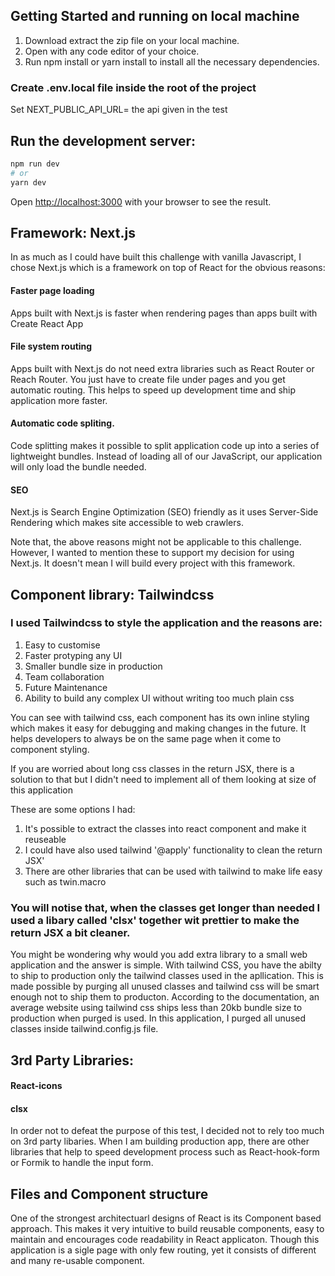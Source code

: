 ## Getting Started and running on local machine

1. Download extract the zip file on your local machine.
2. Open with any code editor of your choice.
3. Run npm install or yarn install to install all the necessary dependencies.

### Create .env.local file inside the root of the project

Set NEXT_PUBLIC_API_URL= the api given in the test

## Run the development server:

```bash
npm run dev
# or
yarn dev
```

Open [http://localhost:3000](http://localhost:3000) with your browser to see the result.

## Framework: Next.js

In as much as I could have built this challenge with vanilla Javascript, I chose Next.js which is a framework on top of React for the obvious reasons:

#### Faster page loading

Apps built with Next.js is faster when rendering pages than apps built with Create React App

#### File system routing

Apps built with Next.js do not need extra libraries such as React Router or Reach Router. You just have to create file under pages and you get automatic routing. This helps to speed up development time and ship application more faster.

#### Automatic code spliting.

Code splitting makes it possible to split application code up into a series of lightweight bundles. Instead of loading all of our JavaScript, our application will only load the bundle needed.

#### SEO

Next.js is Search Engine Optimization (SEO) friendly as it uses Server-Side Rendering which makes site accessible to web crawlers.

Note that, the above reasons might not be applicable to this challenge. However, I wanted to mention these to support my decision for using Next.js. It doesn't mean I will build every project with this framework.

## Component library: Tailwindcss

### I used Tailwindcss to style the application and the reasons are:

1. Easy to customise
2. Faster protyping any UI
3. Smaller bundle size in production
4. Team collaboration
5. Future Maintenance
6. Ability to build any complex UI without writing too much plain css

You can see with tailwind css, each component has its own inline styling which makes it easy for debugging and making changes in the future. It helps developers to always be on the same page when it come to component styling.

If you are worried about long css classes in the return JSX, there is a solution to that but I didn't need to implement all of them looking at size of this application

These are some options I had:

1. It's possible to extract the classes into react component and make it reuseable
2. I could have also used tailwind '@apply' functionality to clean the return JSX'
3. There are other libraries that can be used with tailwind to make life easy such as twin.macro

### You will notise that, when the classes get longer than needed I used a libary called 'clsx' together wit prettier to make the return JSX a bit cleaner.

You might be wondering why would you add extra library to a small web application and the answer is simple. With tailwind CSS, you have the abilty to ship to production only the tailwind classes used in the apllication. This is made possible by purging all unused classes and tailwind css will be smart enough not to ship them to producton. According to the documentation, an average website using tailwind css ships less than 20kb bundle size to production when purged is used. In this application, I purged all unused classes inside tailwind.config.js file.

## 3rd Party Libraries:

#### React-icons

#### clsx

In order not to defeat the purpose of this test, I decided not to rely too much on 3rd party libaries.
When I am building production app, there are other libraries that help to speed development process such as React-hook-form or Formik to handle the input form.

## Files and Component structure

One of the strongest architectuarl designs of React is its Component based approach. This makes it very intuitive to build reusable components, easy to maintain and encourages code readability in React applicaton.
Though this application is a sigle page with only few routing, yet it consists of different and many re-usable component.
